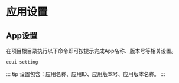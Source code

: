 # 应用设置


## App设置

在项目根目录执行以下命令即可按提示完成App名称、版本号等相关设置。

```bash
eeui setting
```


::: tip
设置包含：应用名称、应用ID、应用版本号、应用版本名称。
:::

